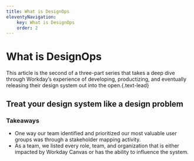 ```yaml
---
title: What is DesignOps
eleventyNavigation:
    key: What is DesignOps
    order: 2
---
```


# What is DesignOps

This article is the second of a three-part series that takes a deep dive through Workday’s experience of developing, productizing, and eventually releasing their design system out into the open.{.text-lead}

## Treat your design system like a design problem

### Takeaways

- One way our team identified and prioritized our most valuable user groups was through a stakeholder mapping activity.
- As a team, we listed every role, team, and organization that is either impacted by Workday Canvas or has the ability to influence the system.